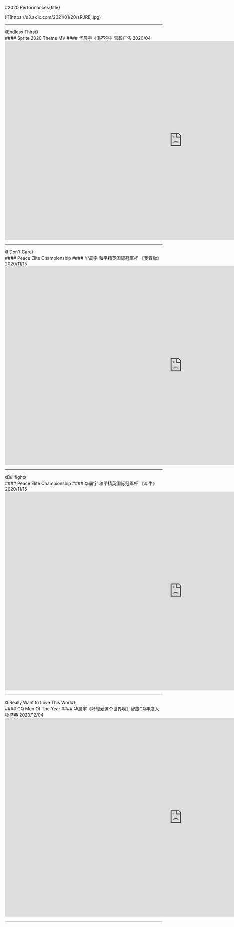#2020 Performances{title}

<div class="background" markdown="1">
![](https://s3.ax1x.com/2021/01/20/sRJREj.jpg)
</div>

----------------------

<div class="divider">《Endless Thirst》</div>
#### Sprite 2020 Theme MV
#### 华晨宇《渴不停》雪碧广告 2020/04

<iframe width="1131" height="636" src="https://www.youtube.com/embed/N74-hL_1ZtY" frameborder="0" allow="accelerometer; autoplay; clipboard-write; encrypted-media; gyroscope; picture-in-picture" allowfullscreen></iframe>

----------------------

<div class="divider">《I Don't Care》</div>
#### Peace Elite Championship
#### 华晨宇 和平精英国际冠军杯 《我管你》2020/11/15

<iframe width="1131" height="636" src="https://www.youtube.com/embed/zfwZ2t9KGg8" frameborder="0" allow="accelerometer; autoplay; clipboard-write; encrypted-media; gyroscope; picture-in-picture" allowfullscreen></iframe>

----------------------
<div class="divider">《Bullfight》</div>
#### Peace Elite Championship
#### 华晨宇 和平精英国际冠军杯 《斗牛》2020/11/15

<iframe width="1131" height="636" src="https://www.youtube.com/embed/mvfusXQ1TL4" frameborder="0" allow="accelerometer; autoplay; clipboard-write; encrypted-media; gyroscope; picture-in-picture" allowfullscreen></iframe>

--------------------------

<div class="divider">《I Really Want to Love This World》</div>
#### GQ Men Of The Year
####  华晨宇《好想爱这个世界啊》智族GQ年度人物盛典 2020/12/04

<iframe width="1131" height="636" src="https://www.youtube.com/embed/uB465DT179s" frameborder="0" allow="accelerometer; autoplay; clipboard-write; encrypted-media; gyroscope; picture-in-picture" allowfullscreen></iframe>

----------------------